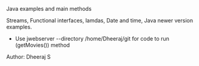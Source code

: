 Java examples and main methods

Streams, Functional interfaces, lamdas, Date and time, Java newer version examples. 

* Use jwebserver --directory /home/Dheeraj/git for code to run (getMovies()) method

Author: Dheeraj S
